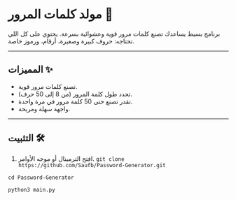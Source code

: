 # مولد كلمات المرور 🔐

برنامج بسيط يساعدك تصنع كلمات مرور قوية وعشوائية بسرعة. يحتوي على كل اللي تحتاجه: حروف كبيرة وصغيرة، أرقام، ورموز خاصة.

---

## المميزات ✨

- تصنع كلمات مرور قوية.
- تحدد طول كلمة المرور (من 8 إلى 50 حرف).
- تقدر تصنع حتى 50 كلمة مرور في مرة واحدة.
- واجهة سهلة ومريحة.

---

## التثبيت 🛠️

1. افتح الترمينال أو موجه الأوامر. 
   ``git clone https://github.com/Saufb/Password-Generator.git``
   
``cd Password-Generator``

``python3 main.py``

